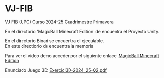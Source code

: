 # VJ-FIB
VJ FIB (UPC) Curso 2024-25 Cuadrimestre Primavera

En el directorio 'MagicBall Minecraft Edition' de encuentra el Proyecto Unity.

En el directorio Binari se encuentra el ejecutable.  
En este directiorio de encuentra la memoria.

Para ver el video demo acceder por el siguiente enlace: [MagicBall Minecraft Edition](https://www.youtube.com/watch?v=jb1__3WDLxE)  

Enunciado Juego 3D: [Exercici3D-2024_25-Q2.pdf](https://github.com/user-attachments/files/19931889/Exercici3D-2024_25-Q2.pdf)
